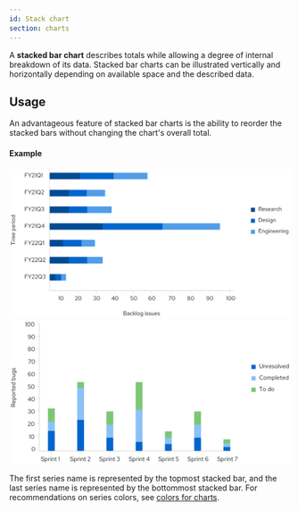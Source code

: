 ```yaml
---
id: Stack chart
section: charts
---
```

A **stacked bar chart** describes totals while allowing a degree of internal breakdown of its data. Stacked bar charts can be illustrated vertically and horizontally depending on available space and the described data.

## Usage 
An advantageous feature of stacked bar charts is the ability to reorder the stacked bars without changing the chart's overall total.

#### Example
<img src="./img/horizontal-stacked-bar-chart.png" alt="Horizontal stacked bar chart" width="690"/>

<br/>

<img src="./img/vertical-stacked-bar-chart.png" alt="Vertical stacked bar chart" width="663"/>

The first series name is represented by the topmost stacked bar, and the last series name is represented by the bottommost stacked bar. For recommendations on series colors, see [colors for charts](/charts/colors-for-charts).

